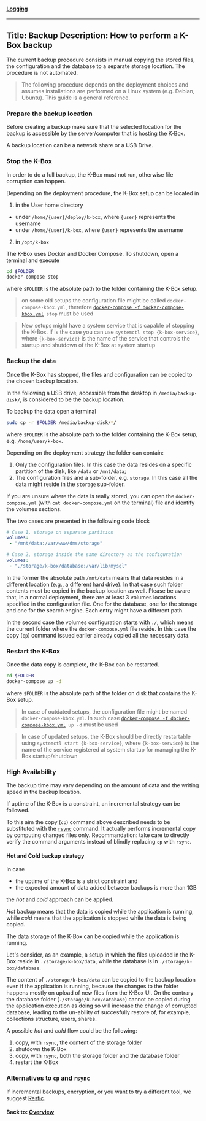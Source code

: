 #### [Logging](./logging.md)

---
Title: Backup
Description: How to perform a K-Box backup
---

The current backup procedure consists in manual copying the stored files, the configuration and the database to a separate storage location. The procedure is not automated.

> The following procedure depends on the deployment choices and assumes installations are performed on a Linux system (e.g. Debian, Ubuntu). This guide is a general reference.


### Prepare the backup location

Before creating a backup make sure that the selected location for the backup is accessible by the server/computer that is hosting the K-Box.

A backup location can be a network share or a USB Drive.

### Stop the K-Box

In order to do a full backup, the K-Box must not run, otherwise file corruption can happen.

Depending on the deployment procedure, the K-Box setup can be located in

1. in the User home directory 
- under `/home/{user}/deploy/k-box`, where `{user}` represents the username
- under `/home/{user}/k-box`, where `{user}` represents the username
2. in `/opt/k-box` 

The K-Box uses Docker and Docker Compose. To shutdown, open a terminal and execute

```bash
cd $FOLDER
docker-compose stop
```

where `$FOLDER` is the absolute path to the folder containing the K-Box setup.

> on some old setups the configuration file might be called `docker-compose-kbox.yml`, therefore [`docker-compose -f docker-compose-kbox.yml`](https://docs.docker.com/compose/reference/overview/)` stop` must be used

> New setups might have a system service that is capable of stopping the K-Box. If is the case you can use `systemctl stop {k-box-service}`, where `{k-box-service}` is the name of the service that controls the startup and shutdown of the K-Box at system startup 

### Backup the data

Once the K-Box has stopped, the files and configuration can be copied to the chosen backup location.

In the following a USB drive, accessible from the desktop in `/media/backup-disk/`, is considered to be the backup location.

To backup the data open a terminal

```bash
sudo cp -r $FOLDER /media/backup-disk/*/
```

where `$FOLDER` is the absolute path to the folder containing the K-Box setup, e.g. `/home/user/k-box`.

Depending on the deployment strategy the folder can contain:

1. Only the configuration files. In this case the data resides on a specific partition of the disk, like `/data` or `/mnt/data`;
2. The configuration files and a sub-folder, e.g. `storage`. In this case all the data might reside in the `storage` sub-folder.

If you are unsure where the data is really stored, you can open the `docker-compose.yml` (with `cat docker-compose.yml` on the terminal) file and identify the volumes sections.

The two cases are presented in the following code block

```yaml
# Case 1, storage on separate partition
volumes:
 - "/mnt/data:/var/www/dms/storage"

# Case 2, storage inside the same directory as the configuration
volumes:
 - "./storage/k-box/database:/var/lib/mysql"
```

In the former the absolute path `/mnt/data` means that data resides in a different location (e.g., a different hard drive). In that case such folder contents must be copied in the backup location as well.
Please be aware that, in a normal deployment, there are at least 3 volumes locations specified in the configuration file. One for the database, one for the storage and one for the search engine. Each entry might have a different path.

In the second case the volumes configuration starts with `./`, which means the current folder where the `docker-compose.yml` file reside. In this case the copy (`cp`) command issued earlier already copied all the necessary data.

### Restart the K-Box

Once the data copy is complete, the K-Box can be restarted.

```bash
cd $FOLDER
docker-compose up -d
```

where `$FOLDER` is the absolute path of the folder on disk that contains the K-Box setup.

> In case of outdated setups, the configuration file might be named `docker-compose-kbox.yml`. In such case [`docker-compose -f docker-compose-kbox.yml`](https://docs.docker.com/compose/reference/overview/)` up -d` must be used

> In case of updated setups, the K-Box should be directly restartable using  `systemctl start {k-box-service}`, where `{k-box-service}` is the name of the service registered at system startup for managing the K-Box startup/shutdown 

### High Availability

The backup time may vary depending on the amount of data and the writing speed in the backup location.

If uptime of the K-Box is a constraint, an incremental strategy can be followed. 

To this aim the copy (`cp`) command above described needs to be substituted with the [`rsync`](https://www.digitalocean.com/community/tutorials/how-to-use-rsync-to-sync-local-and-remote-directories-on-a-vps) command. It actually performs incremental copy by computing changed files only. Recommandation: take care to directly verify the command arguments instead of blindly replacing `cp` with `rsync`.

#### Hot and Cold backup strategy

In case

- the uptime of the K-Box is a strict constraint and
- the expected amount of data added between backups is more than 1GB

the _hot_ and _cold_ approach can be applied.

_Hot_ backup means that the data is copied while the application is running, while _cold_ means that the application is stopped while the data is being copied.

The data storage of the K-Box can be copied while the application is running.

Let's consider, as an example, a setup in which the files uploaded in the K-Box reside in `./storage/k-box/data`, while the database is in `./storage/k-box/database`.

The content of `./storage/k-box/data` can be copied to the backup location even if the application is running, because the changes to the folder happens mostly on upload of new files from the K-Box UI. On the contrary the database folder (`./storage/k-box/database`) cannot be copied during the application execution as doing so will increase the change of corrupted database, leading to the un-ability of succesfully restore of, for example, collections structure, users, shares.

A possible _hot_ and _cold_ flow could be the following:

1. copy, with `rsync`, the content of the storage folder
2. shutdown the K-Box
3. copy, with `rsync`, both the storage folder and the database folder
4. restart the K-Box

### Alternatives to `cp` and `rsync`

If incremental backups, encryption, or you want to try a different tool, we suggest [Restic](https://restic.net/).

#### Back to: [Overview](./intro-dev.md)

